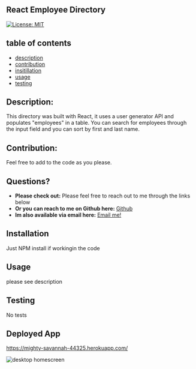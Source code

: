## React Employee Directory

    
[![License: MIT](https://img.shields.io/badge/License-MIT-yellow.svg)](https://opensource.org/licenses/MIT)
    
## table of contents 

* [description](#Description)
* [contribution](#Contribution)  
* [insitillation](#Instillation)
* [usage](#Usage)
* [testing](#Testing)
  

## Description: 

This directory was built with React, it uses a user generator API and populates "employees" in a table. You can search for employees through the input field and you can sort by first and last name.  
    
    
## Contribution:

Feel free to add to the code as you please.  
    
## Questions?

* **Please check out:** Please feel free to reach out to me through the links below 
* **Or you can reach to me on Github here:** [Github](https://github.com/zackdeacon)
* **Im also available via email here:** [Email me!](zackdeacon347@gmail.com) 
    
    
## Installation 

    
  Just NPM install if workingin the code 
    
## Usage 

    
  please see description
    
## Testing 

    
  No tests
  
## Deployed App

   https://mighty-savannah-44325.herokuapp.com/
   
   
   ![desktop homescreen](public/images/readme_img/pure1.png)
